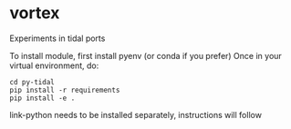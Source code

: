 # vortex
Experiments in tidal ports

To install module, first install pyenv (or conda if you prefer)
Once in your virtual environment, do:

`cd py-tidal` <br>
`pip install -r requirements` <br>
`pip install -e .` <br>

link-python needs to be installed separately, instructions will follow

